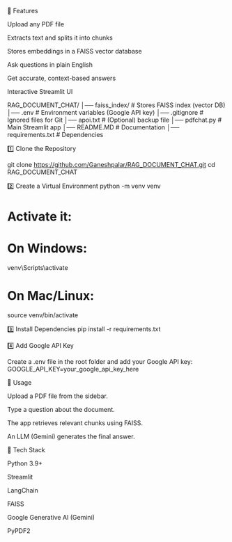 🚀 Features

Upload any PDF file

Extracts text and splits it into chunks

Stores embeddings in a FAISS vector database

Ask questions in plain English

Get accurate, context-based answers

Interactive Streamlit UI

RAG_DOCUMENT_CHAT/
│── faiss_index/ # Stores FAISS index (vector DB)
│── .env # Environment variables (Google API key)
│── .gitignore # Ignored files for Git
│── apoi.txt # (Optional) backup file
│── pdfchat.py # Main Streamlit app
│── README.MD # Documentation
│── requirements.txt # Dependencies

1️⃣ Clone the Repository

git clone https://github.com/Ganeshpalar/RAG_DOCUMENT_CHAT.git
cd RAG_DOCUMENT_CHAT

2️⃣ Create a Virtual Environment
python -m venv venv

# Activate it:

# On Windows:

venv\Scripts\activate

# On Mac/Linux:

source venv/bin/activate

3️⃣ Install Dependencies
pip install -r requirements.txt

4️⃣ Add Google API Key

Create a .env file in the root folder and add your Google API key:
GOOGLE_API_KEY=your_google_api_key_here

📖 Usage

Upload a PDF file from the sidebar.

Type a question about the document.

The app retrieves relevant chunks using FAISS.

An LLM (Gemini) generates the final answer.

📌 Tech Stack

Python 3.9+

Streamlit

LangChain

FAISS

Google Generative AI (Gemini)

PyPDF2
